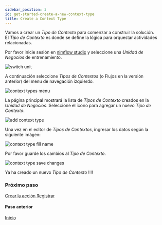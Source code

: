 ```yaml
---
sidebar_position: 3
id: get-started-create-a-new-context-type
title: Create a Context Type
---
```


Vamos a crear un *Tipo de Contexto* para comenzar a construir la solución. El *Tipo de Contexto* es donde se define la lógica para orquestar actividades relacionadas. 

Por favor inicie sesión en [nimflow studio](https://green-plant-09b405110.azurestaticapps.net/) y seleccione una *Unidad de Negocios* de entrenamiento.

![switch unit](https://user-images.githubusercontent.com/44214222/118570507-ece32b00-b741-11eb-861c-79524bc7c508.png)

A continuación seleccione *Tipos de Contextos* (o Flujos en la versión anterior) del menu de navegación izquierdo.

![context types menu](https://user-images.githubusercontent.com/44214222/118570795-7a267f80-b742-11eb-9d60-4795af6dad1e.png)

La página principal mostrará la lista de *Tipos de Contexto* creados en la *Unidad de Negocios*. Seleccione el ícono para agregar un nuevo *Tipo de Contexto*.

![add context type](https://user-images.githubusercontent.com/44214222/118571007-d7bacc00-b742-11eb-9cf1-be8038cb3326.png)

Una vez en el editor de *Tipos de Contextos*, ingresar los datos según la siguiente imágen:

![context type fill name](https://user-images.githubusercontent.com/44214222/118571312-5f083f80-b743-11eb-8015-5e25ae36ec98.png)

Por favor guarde los cambios al *Tipo de Contexto*.

![context type save changes](https://user-images.githubusercontent.com/44214222/118571442-a8588f00-b743-11eb-9a42-04d5e73285d2.png)

Ya ha creado un nuevo *Tipo de Contexto* !!!!

### Próximo paso
[Crear la acción Registrar](./nimflow-createRecordAction.md)

#### Paso anterior
[Inicio](./README.md)
